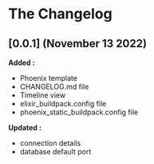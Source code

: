 # The Changelog

## [0.0.1] (November 13 2022)

**Added :**

- Phoenix template
- CHANGELOG.md file
- Timeline view
- elixir_buildpack.config file
- phoenix_static_buildpack.config file

**Updated :**

- connection details
- database default port
